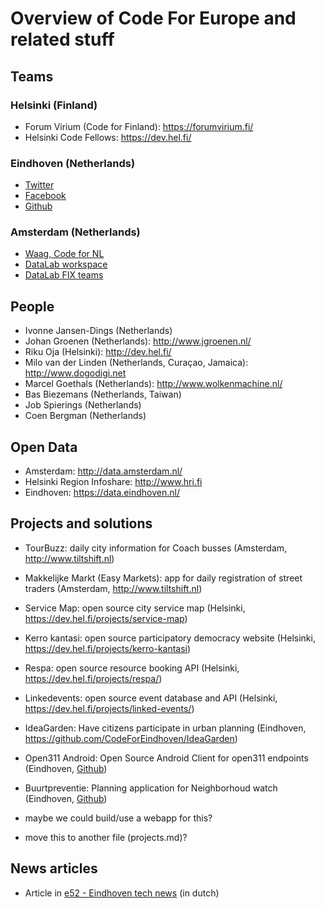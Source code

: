 # Overview of Code For Europe and related stuff

## Teams

### Helsinki (Finland)
 - Forum Virium (Code for Finland): https://forumvirium.fi/
 - Helsinki Code Fellows: https://dev.hel.fi/

### Eindhoven (Netherlands)
 - [Twitter](https://twitter.com/code4eindhoven)
 - [Facebook](https://www.facebook.com/codeforeindhoven)
 - [Github](https://github.com/CodeForEindhoven)

### Amsterdam (Netherlands)
 - [Waag, Code for NL](https://www.waag.org)
 - [DataLab workspace](https://www.amsterdam.nl/bestuur-organisatie/organisatie/overige/datalab-amsterdam/)
 - [DataLab FIX teams](http://www.tiltshift.nl)

## People

 - Ivonne Jansen-Dings (Netherlands)
 - Johan Groenen (Netherlands): http://www.jgroenen.nl/
 - Riku Oja (Helsinki): http://dev.hel.fi/
 - Milo van der Linden (Netherlands, Curaçao, Jamaica): http://www.dogodigi.net
 - Marcel Goethals (Netherlands): http://www.wolkenmachine.nl/
 - Bas Biezemans (Netherlands, Taiwan)
 - Job Spierings (Netherlands)
 - Coen Bergman (Netherlands)

## Open Data

 - Amsterdam: http://data.amsterdam.nl/
 - Helsinki Region Infoshare: http://www.hri.fi
 - Eindhoven: https://data.eindhoven.nl/

## Projects and solutions

 - TourBuzz: daily city information for Coach busses (Amsterdam, http://www.tiltshift.nl)
 - Makkelijke Markt (Easy Markets): app for daily registration of street traders (Amsterdam, http://www.tiltshift.nl)
 - Service Map: open source city service map (Helsinki, https://dev.hel.fi/projects/service-map)
 - Kerro kantasi: open source participatory democracy website (Helsinki, https://dev.hel.fi/projects/kerro-kantasi)
 - Respa: open source resource booking API (Helsinki, https://dev.hel.fi/projects/respa/)
 - Linkedevents: open source event database and API (Helsinki, https://dev.hel.fi/projects/linked-events/)
 - IdeaGarden: Have citizens participate in urban planning (Eindhoven, https://github.com/CodeForEindhoven/IdeaGarden)
 - Open311 Android: Open Source Android Client for open311 endpoints (Eindhoven, [Github](https://github.com/CodeForEindhoven/open311-android))
 - Buurtpreventie: Planning application for Neighborhoud watch (Eindhoven, [Github](https://github.com/CodeForEindhoven/buurtpreventie))
 
 - maybe we could build/use a webapp for this?
 - move this to another file (projects.md)?

## News articles

 - Article in [e52 - Eindhoven tech news](https://e52.nl/smart-society-eindhoven-7-schakel-een-programmeur-in/) (in dutch)
